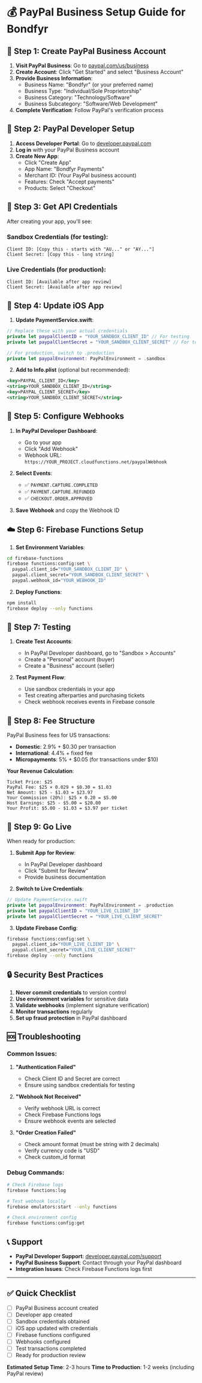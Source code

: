 # 💰 PayPal Business Setup Guide for Bondfyr

## 🚀 **Step 1: Create PayPal Business Account**

1. **Visit PayPal Business**: Go to [paypal.com/us/business](https://www.paypal.com/us/business)
2. **Create Account**: Click "Get Started" and select "Business Account"
3. **Provide Business Information**:
   - Business Name: "Bondfyr" (or your preferred name)
   - Business Type: "Individual/Sole Proprietorship" 
   - Business Category: "Technology/Software"
   - Business Subcategory: "Software/Web Development"
4. **Complete Verification**: Follow PayPal's verification process

## 🔧 **Step 2: PayPal Developer Setup**

1. **Access Developer Portal**: Go to [developer.paypal.com](https://developer.paypal.com)
2. **Log in** with your PayPal Business account
3. **Create New App**:
   - Click "Create App"
   - App Name: "Bondfyr Payments"
   - Merchant ID: (Your PayPal business account)
   - Features: Check "Accept payments"
   - Products: Select "Checkout"

## 🔑 **Step 3: Get API Credentials**

After creating your app, you'll see:

### Sandbox Credentials (for testing):
```
Client ID: [Copy this - starts with "AU..." or "AY..."]
Client Secret: [Copy this - long string]
```

### Live Credentials (for production):
```
Client ID: [Available after app review]
Client Secret: [Available after app review]
```

## 📱 **Step 4: Update iOS App**

1. **Update PaymentService.swift**:
```swift
// Replace these with your actual credentials
private let paypalClientID = "YOUR_SANDBOX_CLIENT_ID" // For testing
private let paypalClientSecret = "YOUR_SANDBOX_CLIENT_SECRET" // For testing

// For production, switch to .production
private let paypalEnvironment: PayPalEnvironment = .sandbox
```

2. **Add to Info.plist** (optional but recommended):
```xml
<key>PAYPAL_CLIENT_ID</key>
<string>YOUR_SANDBOX_CLIENT_ID</string>
<key>PAYPAL_CLIENT_SECRET</key>
<string>YOUR_SANDBOX_CLIENT_SECRET</string>
```

## 🔗 **Step 5: Configure Webhooks**

1. **In PayPal Developer Dashboard**:
   - Go to your app
   - Click "Add Webhook"
   - Webhook URL: `https://YOUR_PROJECT.cloudfunctions.net/paypalWebhook`
   
2. **Select Events**:
   - ✅ `PAYMENT.CAPTURE.COMPLETED`
   - ✅ `PAYMENT.CAPTURE.REFUNDED` 
   - ✅ `CHECKOUT.ORDER.APPROVED`

3. **Save Webhook** and copy the Webhook ID

## ☁️ **Step 6: Firebase Functions Setup**

1. **Set Environment Variables**:
```bash
cd firebase-functions
firebase functions:config:set \
  paypal.client_id="YOUR_SANDBOX_CLIENT_ID" \
  paypal.client_secret="YOUR_SANDBOX_CLIENT_SECRET" \
  paypal.webhook_id="YOUR_WEBHOOK_ID"
```

2. **Deploy Functions**:
```bash
npm install
firebase deploy --only functions
```

## 🧪 **Step 7: Testing**

1. **Create Test Accounts**:
   - In PayPal Developer dashboard, go to "Sandbox > Accounts"
   - Create a "Personal" account (buyer)
   - Create a "Business" account (seller)

2. **Test Payment Flow**:
   - Use sandbox credentials in your app
   - Test creating afterparties and purchasing tickets
   - Check webhook receives events in Firebase console

## 💸 **Step 8: Fee Structure**

PayPal Business fees for US transactions:
- **Domestic**: 2.9% + $0.30 per transaction
- **International**: 4.4% + fixed fee
- **Micropayments**: 5% + $0.05 (for transactions under $10)

**Your Revenue Calculation**:
```
Ticket Price: $25
PayPal Fee: $25 × 0.029 + $0.30 = $1.03
Net Amount: $25 - $1.03 = $23.97
Your Commission (20%): $25 × 0.20 = $5.00
Host Earnings: $25 - $5.00 = $20.00
Your Profit: $5.00 - $1.03 = $3.97 per ticket
```

## 🚀 **Step 9: Go Live**

When ready for production:

1. **Submit App for Review**:
   - In PayPal Developer dashboard
   - Click "Submit for Review"
   - Provide business documentation

2. **Switch to Live Credentials**:
```swift
// Update PaymentService.swift
private let paypalEnvironment: PayPalEnvironment = .production
private let paypalClientID = "YOUR_LIVE_CLIENT_ID"
private let paypalClientSecret = "YOUR_LIVE_CLIENT_SECRET"
```

3. **Update Firebase Config**:
```bash
firebase functions:config:set \
  paypal.client_id="YOUR_LIVE_CLIENT_ID" \
  paypal.client_secret="YOUR_LIVE_CLIENT_SECRET"
firebase deploy --only functions
```

## 🔒 **Security Best Practices**

1. **Never commit credentials** to version control
2. **Use environment variables** for sensitive data
3. **Validate webhooks** (implement signature verification)
4. **Monitor transactions** regularly
5. **Set up fraud protection** in PayPal dashboard

## 🆘 **Troubleshooting**

### Common Issues:

1. **"Authentication Failed"**
   - Check Client ID and Secret are correct
   - Ensure using sandbox credentials for testing

2. **"Webhook Not Received"**
   - Verify webhook URL is correct
   - Check Firebase Functions logs
   - Ensure webhook events are selected

3. **"Order Creation Failed"**
   - Check amount format (must be string with 2 decimals)
   - Verify currency code is "USD"
   - Check custom_id format

### Debug Commands:
```bash
# Check Firebase logs
firebase functions:log

# Test webhook locally
firebase emulators:start --only functions

# Check environment config
firebase functions:config:get
```

## 📞 **Support**

- **PayPal Developer Support**: [developer.paypal.com/support](https://developer.paypal.com/support)
- **PayPal Business Support**: Contact through your PayPal dashboard
- **Integration Issues**: Check Firebase Functions logs first

---

## ✅ **Quick Checklist**

- [ ] PayPal Business account created
- [ ] Developer app created
- [ ] Sandbox credentials obtained
- [ ] iOS app updated with credentials
- [ ] Firebase functions configured
- [ ] Webhooks configured
- [ ] Test transactions completed
- [ ] Ready for production review

**Estimated Setup Time**: 2-3 hours
**Time to Production**: 1-2 weeks (including PayPal review) 